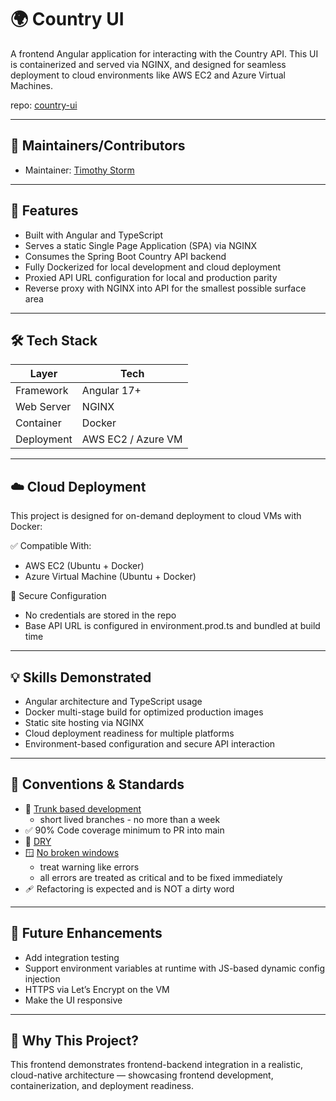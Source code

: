 # 🌍 Country UI

A frontend Angular application for interacting with the Country API. This UI is containerized and served via NGINX, and designed for seamless deployment to cloud environments like AWS EC2 and Azure Virtual Machines.

repo: [country-ui](https://github.com/timothystorm/country-ui)

---

## 👷 Maintainers/Contributors

- Maintainer: [Timothy Storm](mailto:timothystorm@gmail.com)

---

## 🧩 Features

- Built with Angular and TypeScript
- Serves a static Single Page Application (SPA) via NGINX
- Consumes the Spring Boot Country API backend
- Fully Dockerized for local development and cloud deployment
- Proxied API URL configuration for local and production parity
- Reverse proxy with NGINX into API for the smallest possible surface area

---

## 🛠️ Tech Stack

| Layer      | Tech               |
|------------|--------------------|
| Framework  | Angular 17+        |
| Web Server | NGINX              |
| Container  | Docker             |
| Deployment | AWS EC2 / Azure VM |

---

## ☁️ Cloud Deployment

This project is designed for on-demand deployment to cloud VMs with Docker:

✅ Compatible With:

- AWS EC2 (Ubuntu + Docker)
- Azure Virtual Machine (Ubuntu + Docker)

🔐 Secure Configuration

- No credentials are stored in the repo
- Base API URL is configured in environment.prod.ts and bundled at build time

--- 

## 💡 Skills Demonstrated

- Angular architecture and TypeScript usage
- Docker multi-stage build for optimized production images
- Static site hosting via NGINX
- Cloud deployment readiness for multiple platforms
- Environment-based configuration and secure API interaction

---

## 🤝 Conventions & Standards

- 🪾 [Trunk based development](https://trunkbaseddevelopment.com/)
  - short lived branches - no more than a week
- ✅ 90% Code coverage minimum to PR into main
- 🌵 [DRY](https://en.wikipedia.org/wiki/Don%27t_repeat_yourself)
- 🪟 [No broken windows](https://blog.codinghorror.com/the-broken-window-theory/)
  - treat warning like errors
  - all errors are treated as critical and to be fixed immediately
- 🩹 Refactoring is expected and is NOT a dirty word

---

## 🚧 Future Enhancements

- Add integration testing
- Support environment variables at runtime with JS-based dynamic config injection
- HTTPS via Let’s Encrypt on the VM
- Make the UI responsive

---

## 🧠 Why This Project?

This frontend demonstrates frontend-backend integration in a realistic, cloud-native
architecture — showcasing frontend development, containerization, and deployment readiness.
